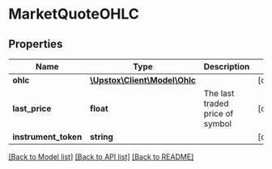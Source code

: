 # MarketQuoteOHLC

## Properties
Name | Type | Description | Notes
------------ | ------------- | ------------- | -------------
**ohlc** | [**\Upstox\Client\Model\Ohlc**](Ohlc.md) |  | [optional] 
**last_price** | **float** | The last traded price of symbol | [optional] 
**instrument_token** | **string** |  | [optional] 

[[Back to Model list]](../../README.md#documentation-for-models) [[Back to API list]](../../README.md#documentation-for-api-endpoints) [[Back to README]](../../README.md)

